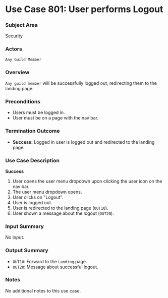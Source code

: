 # Use Case 801: User performs Logout

### Subject Area
Security

### Actors
`Any Guild Member`

### Overview
`Any guild member` will be successfully logged out, redirecting them to the landing page.

### Preconditions
- Users must be logged in.
- User must be on a page with the nav bar.

### Termination Outcome
- **Success:** Logged in user is logged out and redirected to the landing page.

### Use Case Description
**Success**
1. User opens the user menu dropdown upon clicking the user icon on the nav bar.
2. The user menu dropdown opens.
3. User clicks on "Logout".
4. User is logged out.
5. User is redirected to the landing page (`OUT10`).
6. User shown a message about the logout (`OUT20`).

### Input Summary
No input.

### Output Summary
- `OUT10`: Forward to the `Landing` page.
- `OUT20`: Message about successful logout.

### Notes
No additional notes to this use case.